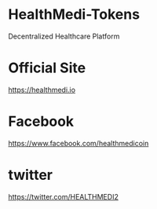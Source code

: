 # HealthMedi-Tokens
Decentralized Healthcare Platform

# Official Site
https://healthmedi.io

# Facebook
https://www.facebook.com/healthmedicoin

# twitter
https://twitter.com/HEALTHMEDI2
